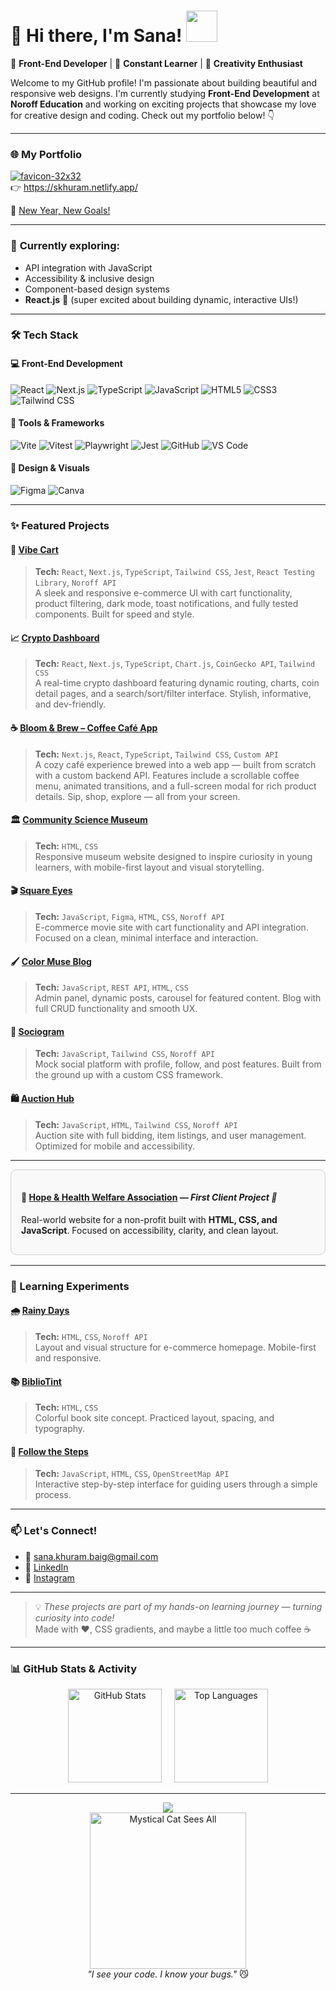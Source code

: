 # 🌷 Hi there, I'm Sana! <img src="https://media.giphy.com/media/mGcNjsfWAjY5AEZNw6/giphy.gif" width="50">

🎨 **Front-End Developer** | 🌱 **Constant Learner** | 🚀 **Creativity Enthusiast**

Welcome to my GitHub profile! I'm passionate about building beautiful and responsive web designs. I'm currently studying **Front-End Development** at **Noroff Education** and working on exciting projects that showcase my love for creative design and coding. Check out my portfolio below! 👇

---

### 🌐 My Portfolio  
[![favicon-32x32](https://github.com/user-attachments/assets/7a5977fe-ac13-4b81-93f2-1acb0188cf00)](https://skhuram.netlify.app/)  
👉 https://skhuram.netlify.app/

🌟 [New Year, New Goals!](https://newyear-resolutions.netlify.app/)

---

### 🌿 **Currently exploring:**
- API integration with JavaScript  
- Accessibility & inclusive design  
- Component-based design systems  
- **React.js** 💙 (super excited about building dynamic, interactive UIs!)

---

### 🛠️ Tech Stack

#### 💻 **Front-End Development**

![React](https://img.shields.io/badge/-React-61DAFB?style=for-the-badge&logo=react&logoColor=000)
![Next.js](https://img.shields.io/badge/-Next.js-000000?style=for-the-badge&logo=next.js&logoColor=fff)
![TypeScript](https://img.shields.io/badge/-TypeScript-3178C6?style=for-the-badge&logo=typescript&logoColor=fff)
![JavaScript](https://img.shields.io/badge/-JavaScript-F7DF1E?style=for-the-badge&logo=javascript&logoColor=000)
![HTML5](https://img.shields.io/badge/-HTML5-E34F26?style=for-the-badge&logo=html5&logoColor=fff)
![CSS3](https://img.shields.io/badge/-CSS3-1572B6?style=for-the-badge&logo=css3&logoColor=fff)
![Tailwind CSS](https://img.shields.io/badge/-TailwindCSS-38B2AC?style=for-the-badge&logo=tailwindcss&logoColor=fff)

#### 🧰 **Tools & Frameworks**

![Vite](https://img.shields.io/badge/-Vite-646CFF?style=for-the-badge&logo=vite&logoColor=fff)
![Vitest](https://img.shields.io/badge/-Vitest-6F55A5?style=for-the-badge&logo=vitest&logoColor=fff)
![Playwright](https://img.shields.io/badge/-Playwright-000000?style=for-the-badge&logo=playwright&logoColor=fff)
![Jest](https://img.shields.io/badge/-Jest-C21325?style=for-the-badge&logo=jest&logoColor=fff)
![GitHub](https://img.shields.io/badge/-GitHub-181717?style=for-the-badge&logo=github&logoColor=fff)
![VS Code](https://img.shields.io/badge/-VSCode-007ACC?style=for-the-badge&logo=visual-studio-code&logoColor=fff)

#### 🎨 **Design & Visuals**

![Figma](https://img.shields.io/badge/-Figma-F24E1E?style=for-the-badge&logo=figma&logoColor=fff)
![Canva](https://img.shields.io/badge/-Canva-00C4CC?style=for-the-badge&logo=canva&logoColor=fff)

---

### ✨ Featured Projects

#### 🛒 [Vibe Cart](https://jsfw-sanakhuram.vercel.app/)
> **Tech:** `React`, `Next.js`, `TypeScript`, `Tailwind CSS`, `Jest`, `React Testing Library`, `Noroff API`  
A sleek and responsive e-commerce UI with cart functionality, product filtering, dark mode, toast notifications, and fully tested components. Built for speed and style.

#### 📈 [Crypto Dashboard](https://crypto-dashboard-nine-gilt.vercel.app/)
> **Tech:** `React`, `Next.js`, `TypeScript`, `Chart.js`, `CoinGecko API`, `Tailwind CSS`  
A real-time crypto dashboard featuring dynamic routing, charts, coin detail pages, and a search/sort/filter interface. Stylish, informative, and dev-friendly.

#### ☕ [Bloom & Brew – Coffee Café App](https://coffee-cafe-app.vercel.app/)
> **Tech:** `Next.js`, `React`, `TypeScript`, `Tailwind CSS`, `Custom API`  
A cozy café experience brewed into a web app — built from scratch with a custom backend API. Features include a scrollable coffee menu, animated transitions, and a full-screen modal for rich product details. Sip, shop, explore — all from your screen.  

#### 🏛️ [Community Science Museum](https://sanakhuram.github.io/semester-project-sana-khuram/)
> **Tech:** `HTML`, `CSS`  
Responsive museum website designed to inspire curiosity in young learners, with mobile-first layout and visual storytelling.

#### 🎬 [Square Eyes](https://sanakhuram.github.io/squareEyes-js/)
> **Tech:** `JavaScript`, `Figma`, `HTML`, `CSS`, `Noroff API`  
E-commerce movie site with cart functionality and API integration. Focused on a clean, minimal interface and interaction.

#### 🖌️ [Color Muse Blog](https://color-muse-blog-project-exam-1.netlify.app/)
> **Tech:** `JavaScript`, `REST API`, `HTML`, `CSS`  
Admin panel, dynamic posts, carousel for featured content. Blog with full CRUD functionality and smooth UX.

#### 💬 [Sociogram](https://sociogram-app.netlify.app/)
> **Tech:** `JavaScript`, `Tailwind CSS`, `Noroff API`  
Mock social platform with profile, follow, and post features. Built from the ground up with a custom CSS framework.

#### 🛍️ [Auction Hub](https://auction-hub.netlify.app/)
> **Tech:** `JavaScript`, `HTML`, `Tailwind CSS`, `Noroff API`  
Auction site with full bidding, item listings, and user management. Optimized for mobile and accessibility.

---

<div style="border: 1px solid #ccc; border-radius: 10px; padding: 16px; margin-bottom: 16px; background-color: #f9f9f9;">
  <h4>🌿 <a href="https://hopeandhealthwelfareassociation.com/">Hope & Health Welfare Association</a> — <em>First Client Project 💖</em></h4>
  <p>Real-world website for a non-profit built with <strong>HTML, CSS, and JavaScript</strong>. Focused on accessibility, clarity, and clean layout.</p>
</div>

---

### 🧪 Learning Experiments

#### 🌧️ [Rainy Days](https://sanakhuram.github.io/Rainy-Days/)
> **Tech:** `HTML`, `CSS`, `Noroff API`  
Layout and visual structure for e-commerce homepage. Mobile-first and responsive.

#### 📚 [BiblioTint](https://sanakhuram.github.io/BilblioTint/)
> **Tech:** `HTML`, `CSS`  
Colorful book site concept. Practiced layout, spacing, and typography.

#### 👣 [Follow the Steps](https://sanakhuram.github.io/follow-the-steps/)
> **Tech:** `JavaScript`, `HTML`, `CSS`, `OpenStreetMap API`  
Interactive step-by-step interface for guiding users through a simple process.

---

### 📫 Let's Connect!

- 💌 [sana.khuram.baig@gmail.com](mailto:sana.khuram.baig@gmail.com)  
- 💼 [LinkedIn](https://www.linkedin.com/in/sana-khuram-157ba02b7/)  
- 📸 [Instagram](https://www.instagram.com/sana_khuram?igsh=MTBneHhvd2d2eXB2dg==)

---

> 💡 *These projects are part of my hands-on learning journey — turning curiosity into code!*  
> Made with ❤️, CSS gradients, and maybe a little too much coffee ☕

---

### 📊 GitHub Stats & Activity

<div align="center">
  <img src="https://github-readme-stats.vercel.app/api?username=sanakhuram&show_icons=true&count_private=true&hide_border=true&title_color=e07a5f&text_color=6c5b7b&icon_color=f67280&bg_color=fff5e6" height="150" alt="GitHub Stats" />
  &nbsp;&nbsp;&nbsp;
  <img src="https://github-readme-stats.vercel.app/api/top-langs/?username=sanakhuram&layout=compact&langs_count=6&hide_border=true&title_color=e07a5f&text_color=6c5b7b&icon_color=f67280&bg_color=fff5e6" height="150" alt="Top Languages" />
</div>

---

<div align="center">
  <img src="https://profile-counter.glitch.me/sanakhuram/count.svg?" />
</div>

<div align="center">
  <img src="https://orig00.deviantart.net/e295/f/2014/304/4/3/_animated_gif__auriel_cat_sees_and_knows_all__by_miisu-d84rvtf.png" width="250" alt="Mystical Cat Sees All" />
</div>

<div align="center"><em>"I see your code. I know your bugs."</em> 😼</div>

